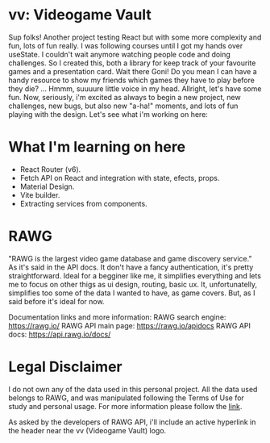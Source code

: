 # vv: Videogame Vault

Sup folks! Another project testing React but with some more complexity and fun, lots of fun really. I was following courses until I got my hands over useState. I couldn't wait anymore watching people code and doing challenges. So I created this, both a library for keep track of your favourite games and a presentation card. Wait there Goni! Do you mean I can have a handy resource to show my friends which games they have to play before they die?
...
Hmmm, suuuure little voice in my head. Allright, let's have some fun. Now, seriously, i'm excited as always to begin a new project, new challenges, new bugs, but also new "a-ha!" moments, and lots of fun playing with the design. Let's see what i'm working on here:

# What I'm learning on here

- React Router (v6).
- Fetch API on React and integration with state, efects, props.
- Material Design.
- Vite builder.
- Extracting services from components.

# RAWG

"RAWG is the largest video game database and game discovery service." As it's said in the API docs. It don't have a fancy authentication, it's pretty straightforward. Ideal for a begginer like me, it simplifies everything and lets me to focus on other thigs as ui design, routing, basic ux. It, unfortunatelly, simplifies too some of the data I wanted to have, as game covers. But, as I said before it's ideal for now.

Documentation links and more information:
RAWG search engine: https://rawg.io/
RAWG API main page: https://rawg.io/apidocs
RAWG API docs: https://api.rawg.io/docs/

# Legal Disclaimer

I do not own any of the data used in this personal project. All the data used belongs to RAWG, and was manipulated following the Terms of Use for study and personal usage. For more information please follow the [link](https://api.rawg.io/docs/).

As asked by the developers of RAWG API, i'll include an active hyperlink in the header near the vv (Videogame Vault) logo.